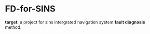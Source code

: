 # FD-for-SINS
**target**: a project for sins intergrated navigation system **fault diagnosis** method.
